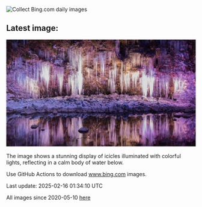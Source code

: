 ![Collect Bing.com daily images](https://github.com/counter2015/bing-daily-images/workflows/Collect%20Bing.com%20daily%20images/badge.svg)
## Latest image:
![](images/Misotsuchi.jpg)

The image shows a stunning display of icicles illuminated with colorful lights, reflecting in a calm body of water below.

Use GitHub Actions to download www.bing.com images.

Last update: 2025-02-16 01:34:10 UTC

All images since 2020-05-10 [here](https://github.com/counter2015/bing-daily-images/tree/master/images)
